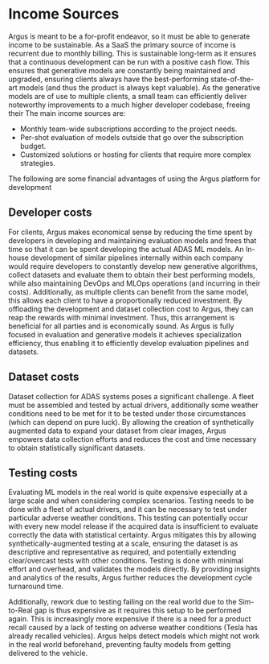 # Income Sources

Argus is meant to be a for-profit endeavor, so it must be able to generate income to be sustainable. As a SaaS the primary source of income is recurrent due to monthly billing. This is sustainable long-term as it ensures that a continuous development can be run with a positive cash flow. This ensures that generative models are constantly being maintained and upgraded, ensuring clients always have the best-performing state-of-the-art models (and thus the product is always kept valuable). As the generative models are of use to multiple clients, a small team can efficiently deliver noteworthy improvements to a much higher developer codebase, freeing their  The main income sources are:

- Monthly team-wide subscriptions according to the project needs.
- Per-shot evaluation of models outside that go over the subscription budget.
- Customized solutions or hosting for clients that require more complex strategies.

The following are some financial advantages of using the Argus platform for development

## Developer costs

For clients, Argus makes economical sense by reducing the time spent by developers in developing and maintaining evaluation models and frees that time so that it can be spent developing the actual ADAS ML models. An In-house development of similar pipelines internally within each company would require developers to constantly develop new generative algorithms, collect datasets and evaluate them to obtain their best performing models, while also maintaining DevOps and MLOps operations (and incurring in their costs). Additionally, as multiple clients can benefit from the same model, this allows each client to have a proportionally reduced investment. By offloading the development and dataset collection cost to Argus, they can reap the rewards with minimal investment. Thus, this arrangement is beneficial for all parties and is economically sound. As Argus is fully focused in evaluation and generative models it achieves specialization efficiency, thus enabling it to efficiently develop evaluation pipelines and datasets.


## Dataset costs

Dataset collection for ADAS systems poses a significant challenge. A fleet must be assembled and tested by actual drivers, additionally some weather conditions need to be met for it to be tested under those circumstances (which can depend on pure luck). By allowing the creation of synthetically augmented data to expand your dataset from clear images, Argus empowers data collection efforts and reduces the cost and time necessary to obtain statistically significant datasets.

## Testing costs

Evaluating ML models in the real world is quite expensive especially at a large scale and when considering complex scenarios. Testing needs to be done with a fleet of actual drivers, and it can be necessary to test under particular adverse weather conditions. This testing can potentially occur with every new model release if the acquired data is insufficient to evaluate correctly the data with statistical certainty. Argus mitigates this by allowing synthetically-augmented testing at a scale, ensuring the dataset is as descriptive and representative as required, and potentially extending clear/overcast tests with other conditions. Testing is done with minimal effort and overhead, and validates the models directly. By providing insights and analytics of the results, Argus further reduces the development cycle turnaround time.

Additionally, rework due to testing failing on the real world due to the Sim-to-Real gap is thus expensive as it requires this setup to be performed again. This is increasingly more expensive if there is a need for a product recall caused by a lack of testing on adverse weather conditions (Tesla has already recalled vehicles). Argus helps detect models which might not work in the real world beforehand, preventing faulty models from getting delivered to the vehicle.
